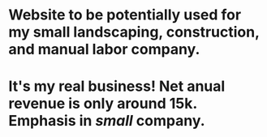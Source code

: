 # Website to be potentially used for my small landscaping, construction, and manual labor company.
# It's my real business! Net anual revenue is only around 15k. Emphasis in *small* company.
